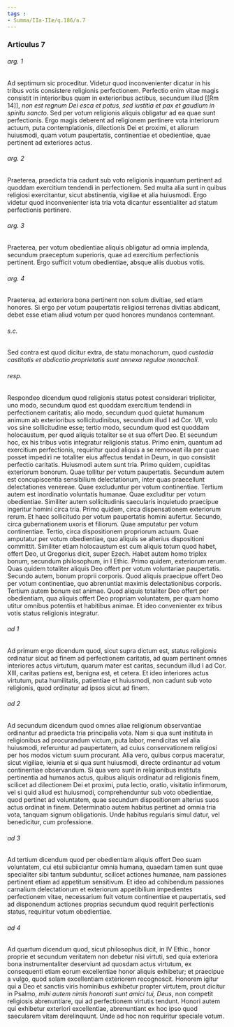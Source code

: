 ```yaml
---
tags : 
- Summa/IIa-IIæ/q.186/a.7
---
```


### Articulus 7

###### arg. 1
Ad septimum sic proceditur. Videtur quod inconvenienter dicatur in his tribus votis consistere religionis perfectionem. Perfectio enim vitae magis consistit in interioribus quam in exterioribus actibus, secundum illud [[Rm 14]], *non est regnum Dei esca et potus, sed iustitia et pax et gaudium in spiritu sancto*. Sed per votum religionis aliquis obligatur ad ea quae sunt perfectionis. Ergo magis deberent ad religionem pertinere vota interiorum actuum, puta contemplationis, dilectionis Dei et proximi, et aliorum huiusmodi, quam votum paupertatis, continentiae et obedientiae, quae pertinent ad exteriores actus.

###### arg. 2
Praeterea, praedicta tria cadunt sub voto religionis inquantum pertinent ad quoddam exercitium tendendi in perfectionem. Sed multa alia sunt in quibus religiosi exercitantur, sicut abstinentia, vigiliae et alia huiusmodi. Ergo videtur quod inconvenienter ista tria vota dicantur essentialiter ad statum perfectionis pertinere.

###### arg. 3
Praeterea, per votum obedientiae aliquis obligatur ad omnia implenda, secundum praeceptum superioris, quae ad exercitium perfectionis pertinent. Ergo sufficit votum obedientiae, absque aliis duobus votis.

###### arg. 4
Praeterea, ad exteriora bona pertinent non solum divitiae, sed etiam honores. Si ergo per votum paupertatis religiosi terrenas divitias abdicant, debet esse etiam aliud votum per quod honores mundanos contemnant.

###### s.c.
Sed contra est quod dicitur extra, de statu monachorum, quod *custodia castitatis et abdicatio proprietatis sunt annexa regulae monachali*.

###### resp.
Respondeo dicendum quod religionis status potest considerari tripliciter, uno modo, secundum quod est quoddam exercitium tendendi in perfectionem caritatis; alio modo, secundum quod quietat humanum animum ab exterioribus sollicitudinibus, secundum illud I ad Cor. VII, volo vos sine sollicitudine esse; tertio modo, secundum quod est quoddam holocaustum, per quod aliquis totaliter se et sua offert Deo. Et secundum hoc, ex his tribus votis integratur religionis status. Primo enim, quantum ad exercitium perfectionis, requiritur quod aliquis a se removeat illa per quae posset impediri ne totaliter eius affectus tendat in Deum, in quo consistit perfectio caritatis. Huiusmodi autem sunt tria. Primo quidem, cupiditas exteriorum bonorum. Quae tollitur per votum paupertatis. Secundum autem est concupiscentia sensibilium delectationum, inter quas praecellunt delectationes venereae. Quae excluduntur per votum continentiae. Tertium autem est inordinatio voluntatis humanae. Quae excluditur per votum obedientiae. Similiter autem sollicitudinis saecularis inquietudo praecipue ingeritur homini circa tria. Primo quidem, circa dispensationem exteriorum rerum. Et haec sollicitudo per votum paupertatis homini aufertur. Secundo, circa gubernationem uxoris et filiorum. Quae amputatur per votum continentiae. Tertio, circa dispositionem propriorum actuum. Quae amputatur per votum obedientiae, quo aliquis se alterius dispositioni committit. Similiter etiam holocaustum est cum aliquis totum quod habet, offert Deo, ut Gregorius dicit, super Ezech. Habet autem homo triplex bonum, secundum philosophum, in I Ethic. Primo quidem, exteriorum rerum. Quas quidem totaliter aliquis Deo offert per votum voluntariae paupertatis. Secundo autem, bonum proprii corporis. Quod aliquis praecipue offert Deo per votum continentiae, quo abrenuntiat maximis delectationibus corporis. Tertium autem bonum est animae. Quod aliquis totaliter Deo offert per obedientiam, qua aliquis offert Deo propriam voluntatem, per quam homo utitur omnibus potentiis et habitibus animae. Et ideo convenienter ex tribus votis status religionis integratur.

###### ad 1
Ad primum ergo dicendum quod, sicut supra dictum est, status religionis ordinatur sicut ad finem ad perfectionem caritatis, ad quam pertinent omnes interiores actus virtutum, quarum mater est caritas, secundum illud I ad Cor. XIII, caritas patiens est, benigna est, et cetera. Et ideo interiores actus virtutum, puta humilitatis, patientiae et huiusmodi, non cadunt sub voto religionis, quod ordinatur ad ipsos sicut ad finem.

###### ad 2
Ad secundum dicendum quod omnes aliae religionum observantiae ordinantur ad praedicta tria principalia vota. Nam si qua sunt instituta in religionibus ad procurandum victum, puta labor, mendicitas vel alia huiusmodi, referuntur ad paupertatem, ad cuius conservationem religiosi per hos modos victum suum procurant. Alia vero, quibus corpus maceratur, sicut vigiliae, ieiunia et si qua sunt huiusmodi, directe ordinantur ad votum continentiae observandum. Si qua vero sunt in religionibus instituta pertinentia ad humanos actus, quibus aliquis ordinatur ad religionis finem, scilicet ad dilectionem Dei et proximi, puta lectio, oratio, visitatio infirmorum, vel si quid aliud est huiusmodi, comprehenduntur sub voto obedientiae, quod pertinet ad voluntatem, quae secundum dispositionem alterius suos actus ordinat in finem. Determinatio autem habitus pertinet ad omnia tria vota, tanquam signum obligationis. Unde habitus regularis simul datur, vel benedicitur, cum professione.

###### ad 3
Ad tertium dicendum quod per obedientiam aliquis offert Deo suam voluntatem, cui etsi subiiciantur omnia humana, quaedam tamen sunt quae specialiter sibi tantum subduntur, scilicet actiones humanae, nam passiones pertinent etiam ad appetitum sensitivum. Et ideo ad cohibendum passiones carnalium delectationum et exteriorum appetibilium impedientes perfectionem vitae, necessarium fuit votum continentiae et paupertatis, sed ad disponendum actiones proprias secundum quod requirit perfectionis status, requiritur votum obedientiae.

###### ad 4
Ad quartum dicendum quod, sicut philosophus dicit, in IV Ethic., honor proprie et secundum veritatem non debetur nisi virtuti, sed quia exteriora bona instrumentaliter deserviunt ad quosdam actus virtutum, ex consequenti etiam eorum excellentiae honor aliquis exhibetur; et praecipue a vulgo, quod solam excellentiam exteriorem recognoscit. Honorem igitur qui a Deo et sanctis viris hominibus exhibetur propter virtutem, prout dicitur in Psalmo, *mihi autem nimis honorati sunt amici tui, Deus*, non competit religiosis abrenuntiare, qui ad perfectionem virtutis tendunt. Honori autem qui exhibetur exteriori excellentiae, abrenuntiant ex hoc ipso quod saecularem vitam derelinquunt. Unde ad hoc non requiritur speciale votum.

